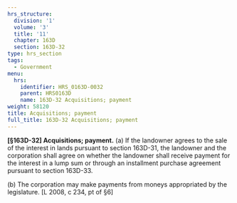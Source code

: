 ```yaml
---
hrs_structure:
  division: '1'
  volume: '3'
  title: '11'
  chapter: 163D
  section: 163D-32
type: hrs_section
tags:
  - Government
menu:
  hrs:
    identifier: HRS_0163D-0032
    parent: HRS0163D
    name: 163D-32 Acquisitions; payment
weight: 58120
title: Acquisitions; payment
full_title: 163D-32 Acquisitions; payment
---
```

**[§163D-32] Acquisitions; payment.** (a) If the landowner agrees to the sale of the interest in lands pursuant to section 163D-31, the landowner and the corporation shall agree on whether the landowner shall receive payment for the interest in a lump sum or through an installment purchase agreement pursuant to section 163D-33.

(b) The corporation may make payments from moneys appropriated by the legislature. [L 2008, c 234, pt of §6]